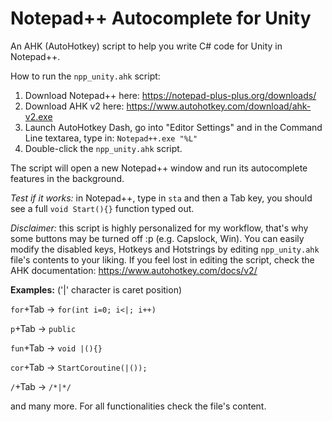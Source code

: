 # Notepad++ Autocomplete for Unity
An AHK (AutoHotkey) script to help you write C# code for Unity in Notepad++.

How to run the ``npp_unity.ahk`` script:
1. Download Notepad++ here: https://notepad-plus-plus.org/downloads/
2. Download AHK v2 here:    https://www.autohotkey.com/download/ahk-v2.exe
3. Launch AutoHotkey Dash, go into "Editor Settings" and in the Command Line textarea, type in: ``Notepad++.exe "%L"``
4. Double-click the ``npp_unity.ahk`` script.

The script will open a new Notepad++ window and run its autocomplete features in the background.

*Test if it works:* in Notepad++, type in ``sta`` and then a Tab key, you should see a full ``void Start(){}`` function typed out.

*Disclaimer:* this script is highly personalized for my workflow, that's why some buttons may be turned off :p (e.g. Capslock, Win).
You can easily modify the disabled keys, Hotkeys and Hotstrings by editing ``npp_unity.ahk`` file's contents to your liking.
If you feel lost in editing the script, check the AHK documentation: https://www.autohotkey.com/docs/v2/



**Examples:** ('|' character is caret position)

``for``+Tab   ->   ``for(int i=0; i<|; i++)``

``p``+Tab   ->   ``public``

``fun``+Tab -> ``void |(){}``

``cor``+Tab   ->   ``StartCoroutine(|());``

``/``+Tab   ->   ``/*|*/``


and many more. For all functionalities check the file's content.
